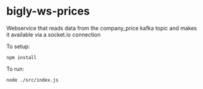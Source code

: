 # bigly-ws-prices

Webservice that reads data from the company_price kafka topic and makes it available via a socket.io connection

To setup:
```shell script
npm install
```

To run:

```shell script
node ./src/index.js
```